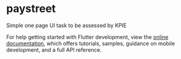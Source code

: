 # paystreet


Simple one page UI task to be assessed by KPIE



For help getting started with Flutter development, view the
[online documentation](https://docs.flutter.dev/), which offers tutorials,
samples, guidance on mobile development, and a full API reference.


